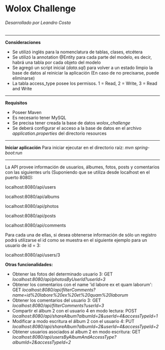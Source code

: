 # Wolox Challenge

###### Desarrollado por Leandro Costa


___
**Consideraciones**
- Se utilizó inglés para la nomenclatura de tablas, clases, etcétera
- Se utilizó la annotation @Entity para cada parte del modelo, es decir, habrá una tabla por cada objeto del modelo
- Se agregó un script inicial (_data.sql_) para volver a un estado limpio la base de datos al reiniciar la aplicación (En caso de no precisarse, puede eliminarse)
- La tabla access_type posee los permisos. 1 = Read, 2 = Write, 3 = Read and Write


___
**Requisitos**
- Poseer Maven
- Es necesario tener MySQL
- Se precisa tener creada la base de datos _wolox_challenge_
- Se deberá configurar el acceso a la base de datos en el archivo _application.properties_ del directorio resources


___
**Iniciar aplicación**
Para iniciar ejecutar en el directorio raíz: _mvn spring-boot:run_


___
La API provee información de usuarios, álbumes, fotos, posts y comentarios con las siguientes urls (Suponiendo que se utiliza desde localhost en el puerto 8080):

localhost:8080/api/users

localhost:8080/api/albums

localhost:8080/api/photos

localhost:8080/api/posts

localhost:8080/api/comments


Para cada una de ellas, si desea obtenerse información de sólo un registro podrá utilizarse el id como se muestra en el siguiente ejemplo para un usuario de id = 3:

localhost:8080/api/users/3

**Otras funcionalidades:**
- Obtener las fotos del determinado usuario 3: GET _localhost:8080/api/photosByUserId?userId=3_
- Obtener los comentarios con el name 'id labore ex et quam laborum':
GET _localhost:8080/api/filterComments?name=id%20labore%20ex%20et%20quam%20laborum_
- Obtener los comentarios del usuario 3: GET _localhost:8080/api/filterComments?userId=3_
- Compartir el álbum 2 con el usuario 4 en modo lectura: POST _localhost:8080/api/shareAlbum?albumId=2&userId=4&accessTypeId=1_
- Modificar a modo escritura el álbum 2 con el usuario 4: PUT _localhost:8080/api/shareAlbum?albumId=2&userId=4&accessTypeId=2_
- Obtener usuarios asociados al album 2 en modo escritura: GET _localhost:8080/api/usersByAlbumAndAccessType?albumId=2&accessTypeId=2_

